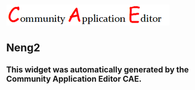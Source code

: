 ![CAE](https://github.com/patricia-cae/CAE-Deployment-Temp/blob/gh-pages/frontendComponent-124/img/logo.png)  

Neng2
===================


This widget was automatically generated by the Community Application Editor CAE.  
---------------
